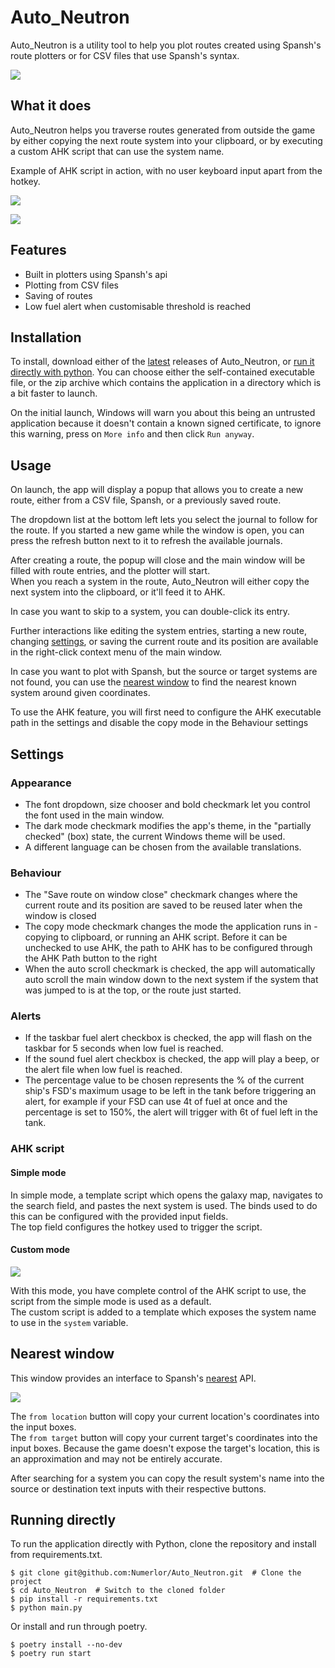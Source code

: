 # Auto_Neutron

Auto_Neutron is a utility tool to help you plot routes created using Spansh's route plotters or for CSV files that use Spansh's syntax.

![](https://i.imgur.com/o10p5mg.png)

## What it does

Auto_Neutron helps you traverse routes generated from outside the game by either copying the next route system into your clipboard, or by executing a custom AHK script that can use the system name.

Example of AHK script in action, with no user keyboard input apart from the hotkey.

![](https://i.imgur.com/ciZ5iQW.jpg)

![](https://i.imgur.com/xzq2L1U.png)

## Features

* Built in plotters using Spansh's api
* Plotting from CSV files
* Saving of routes
* Low fuel alert when customisable threshold is reached

## Installation

To install, download either of the [latest](https://github.com/Numerlor/Auto_Neutron/releases/latest) releases of Auto_Neutron, or [run it directly with python](#running-directly).
You can choose either the self-contained executable file, or the zip archive which contains the application in a directory which is a bit faster to launch.

On the initial launch, Windows will warn you about this being an untrusted application because it doesn't contain a known signed certificate, to ignore this warning, press on `More info` and then click `Run anyway`.

## Usage

On launch, the app will display a popup that allows you to create a new route, either from a CSV file, Spansh, or a previously saved route.

The dropdown list at the bottom left lets you select the journal to follow for the route. If you started a new game while the window is open, you can press the refresh button next to it to refresh the available journals.

After creating a route, the popup will close and the main window will be filled with route entries, and the plotter will start.\
When you reach a system in the route, Auto_Neutron will either copy the next system into the clipboard, or it'll feed it to AHK.

In case you want to skip to a system, you can double-click its entry.

Further interactions like editing the system entries, starting a new route, changing [settings](#settings), or saving the current route and its position are available in the right-click context menu of the main window.

In case you want to plot with Spansh, but the source or target systems are not found, you can use the [nearest window](#nearest-window) to find the nearest known system around given coordinates.

To use the AHK feature, you will first need to configure the AHK executable path in the settings and disable the copy mode in the Behaviour settings

## Settings
### Appearance
* The font dropdown, size chooser and bold checkmark let you control the font used in the main window.
* The dark mode checkmark modifies the app's theme, in the "partially checked" (box) state, the current Windows theme will be used.
* A different language can be chosen from the available translations.

### Behaviour
* The "Save route on window close" checkmark changes where the current route and its position are saved to be reused later when the window is closed
* The copy mode checkmark changes the mode the application runs in - copying to clipboard, or running an AHK script. Before it can be unchecked to use AHK, the path to AHK has to be configured through the AHK Path button to the right
* When the auto scroll checkmark is checked, the app will automatically auto scroll the main window down to the next system if the system that was jumped to is at the top, or the route just started.

### Alerts
* If the taskbar fuel alert checkbox is checked, the app will flash on the taskbar for 5 seconds when low fuel is reached.
* If the sound fuel alert checkbox is checked, the app will play a beep, or the alert file when low fuel is reached.
* The percentage value to be chosen represents the % of the current ship's FSD's maximum usage to be left in the tank before triggering an alert, for example if your FSD can use 4t of fuel at once and the percentage is set to 150%, the alert will trigger with 6t of fuel left in the tank.

### AHK script

#### Simple mode
In simple mode, a template script which opens the galaxy map, navigates to the search field, and pastes the next system is used. The binds used to do this can be configured with the provided input fields.\
The top field configures the hotkey used to trigger the script.

#### Custom mode

![](https://i.imgur.com/RYVthYw.png)

With this mode, you have complete control of the AHK script to use, the script from the simple mode is used as a default.\
The custom script is added to a template which exposes the system name to use in the `system` variable.

## Nearest window
This window provides an interface to Spansh's [nearest](https://www.spansh.co.uk/nearest) API.

![](https://i.imgur.com/X9EQbUm.png)

The `from location` button will copy your current location's coordinates into the input boxes.\
The `from target` button will copy your current target's coordinates into the input boxes. Because the game doesn't expose the target's location, this is an approximation and may not be entirely accurate.

After searching for a system you can copy the result system's name into the source or destination text inputs with their respective buttons.

## Running directly
To run the application directly with Python, clone the repository and install from requirements.txt.
```shell
$ git clone git@github.com:Numerlor/Auto_Neutron.git  # Clone the project
$ cd Auto_Neutron  # Switch to the cloned folder
$ pip install -r requirements.txt
$ python main.py
```
Or install and run through poetry.
```shell
$ poetry install --no-dev
$ poetry run start
```
